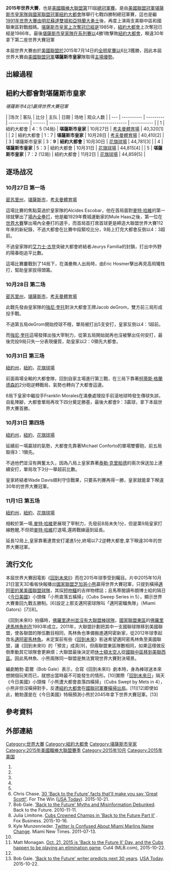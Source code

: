 **2015年世界大賽**，也是[美國職棒大聯盟第](https://zh.wikipedia.org/wiki/美國職棒大聯盟 "wikilink")111屆[總冠軍賽](../Page/世界大賽.md "wikilink")。是由[美國聯盟冠軍](https://zh.wikipedia.org/wiki/美國聯盟 "wikilink")[堪薩斯市皇家隊與](https://zh.wikipedia.org/wiki/堪薩斯市皇家 "wikilink")[國家聯盟冠軍](https://zh.wikipedia.org/wiki/國家聯盟 "wikilink")[紐約大都會](../Page/紐約大都會.md "wikilink")隊舉行七戰四勝制總冠軍賽，這也是繼[1991年世界大賽由](https://zh.wikipedia.org/wiki/1991年世界大賽 "wikilink")[明尼蘇達雙城和](https://zh.wikipedia.org/wiki/明尼蘇達雙城 "wikilink")[亞特蘭大勇士](../Page/亞特蘭大勇士.md "wikilink")後，再度上演兩支美聯中區和國聯東區對戰戲碼。[堪薩斯市皇家上次奪冠已經是](https://zh.wikipedia.org/wiki/堪薩斯市皇家 "wikilink")1985年，[紐約大都會](../Page/紐約大都會.md "wikilink")上次奪冠已經是1986年。最後[堪薩斯市皇家隊在系列賽以](https://zh.wikipedia.org/wiki/堪薩斯市皇家隊 "wikilink")4勝1敗擊敗[紐約大都會](../Page/紐約大都會.md "wikilink")，睽違30年拿下第二座世界大賽冠軍

本屆世界大賽由於[美國聯盟於](https://zh.wikipedia.org/wiki/美國聯盟 "wikilink")2015年7月14日的[全明星賽以](../Page/2015年美國職棒大聯盟全明星賽.md "wikilink")6比3獲勝，因此本屆世界大賽由[美國聯盟冠軍](https://zh.wikipedia.org/wiki/美國聯盟 "wikilink")**堪薩斯市皇家**隊取得[主場優勢](https://zh.wikipedia.org/wiki/主場優勢 "wikilink")。

## 出線過程

## 紐約大都會對堪薩斯市皇家

*堪薩斯市4比1贏得世界大賽冠軍*

| |场次 | 客队         | 比分        | 主队         | 日期     | 场地                                     | 观众人数        |
| --- | ---------- | --------- | ---------- | ------ | -------------------------------------- | ----------- |
| 1   | 紐約大都會      | 4：5 (14局) | **堪薩斯市皇家** | 10月27日 | [考夫曼體育場](../Page/考夫曼體育場.md "wikilink") | 40,320\[1\] |
| 2   | 紐約大都會      | 1：7       | **堪薩斯市皇家** | 10月28日 | [考夫曼體育場](../Page/考夫曼體育場.md "wikilink") | 40,410\[2\] |
| 3   | 堪薩斯市皇家     | 3：**9**   | **紐約大都會**  | 10月30日 | [花旗球場](../Page/花旗球場.md "wikilink")     | 44,781\[3\] |
| 4   | **堪薩斯市皇家** | 5：3       | 紐約大都會      | 10月31日 | [花旗球場](../Page/花旗球場.md "wikilink")     | 44,815\[4\] |
| 5   | **堪薩斯市皇家** | 7：2 (12局) | 紐約大都會      | 11月2日  | [花旗球場](../Page/花旗球場.md "wikilink")     | 44,859\[5\] |

## 逐场战况

### 10月27日 第一场

[密苏里州](https://zh.wikipedia.org/wiki/密苏里州 "wikilink")，[堪薩斯市](https://zh.wikipedia.org/wiki/堪薩斯市 "wikilink")，[考夫曼體育場](../Page/考夫曼體育場.md "wikilink")

這場比賽的焦點莫過於皇家隊的Alcides Escobar，他在首局面對[麥特·哈維](../Page/麥特·哈維.md "wikilink")的第一球就擊出了[場內全壘打](../Page/場內全壘打.md "wikilink")，他是繼1929年費城運動家的Mule Haas之後，第一位在[世界大賽](../Page/世界大賽.md "wikilink")擊出場內全壘打的選手，而首局首打席首球更是締造大聯盟世界大賽112年來的新紀錄，不過大都會在比賽中段緊咬比分，9局上打完大都會反倒以4：3超前。

不過皇家隊的[艾力士·古登](../Page/艾力士·古登.md "wikilink")突破大都會終結者Jeurys Familia的封鎖，打出中外野的陽春砲追平比數。

這場比賽鏖戰到了14局下，在滿壘無人出局時，由Eric Hosmer擊出再見高飛犧牲打，幫助皇家拔得頭籌。

### 10月28日 第二场

[密苏里州](https://zh.wikipedia.org/wiki/密苏里州 "wikilink")，[堪薩斯市](https://zh.wikipedia.org/wiki/堪薩斯市 "wikilink")，[考夫曼體育場](../Page/考夫曼體育場.md "wikilink")

此戰先發由皇家隊的[強尼·奎托](../Page/強尼·奎托.md "wikilink")對決大都會王牌Jacob deGrom，雙方前三局形成投手戰。

不過第五局deGrom開始控球不穩，單局被打出5支安打，皇家反倒以4：1超前。

而[強尼·奎托](../Page/強尼·奎托.md "wikilink")這場發揮出強大宰制力，從第五局開始就再也沒被擊出任何安打，最後完投9局只失一分表現優質，助皇家以2：0領先大都會。

### 10月31日 第三场

[紐約州](https://zh.wikipedia.org/wiki/紐約州 "wikilink")，[紐約](https://zh.wikipedia.org/wiki/紐約 "wikilink")，[花旗球場](../Page/花旗球場.md "wikilink")

前面兩場全輸的大都會隊，回到自家主場進行第三戰，在三局下靠著[柯蒂斯·格蘭德森的](https://zh.wikipedia.org/wiki/柯蒂斯·格蘭德森 "wikilink")2分砲逆轉戰局，氣勢也轉向了大都會這邊。

6局下皇家中繼投手Franklin Morales在滿壘處理投手前滾地球時發生傳球失誤，自亂陣腳，大都會單局再攻下四分奠定勝基，最後大都會9：3贏球，拿下本屆世界大賽首勝。

### 10月31日 第四场

[紐約州](https://zh.wikipedia.org/wiki/紐約州 "wikilink")，[紐約](https://zh.wikipedia.org/wiki/紐約 "wikilink")，[花旗球場](../Page/花旗球場.md "wikilink")

延續前一場贏球的氣勢，大都會先靠著Michael Conforto的單場雙響砲，前五局取得3：1領先。

不過他們並沒有興奮太久，因為八局上皇家靠著[泰勒·克里帕德](../Page/泰勒·克里帕德.md "wikilink")的兩次保送加上連續安打，單局攻下3分一舉超前比數。

皇家終結者Wade Davis順利守住戰果，只要系列賽再得一勝，皇家就能拿下睽違30年的世界大賽冠軍。

### 11月1日 第五场

[紐約州](https://zh.wikipedia.org/wiki/紐約州 "wikilink")，[紐約](https://zh.wikipedia.org/wiki/紐約 "wikilink")，[花旗球場](../Page/花旗球場.md "wikilink")

相較於第一場,[麥特·哈維](../Page/麥特·哈維.md "wikilink")更展現了宰制力，先發前8局未失1分，但是第9局皇家打線甦醒,不但把[麥特·哈維](../Page/麥特·哈維.md "wikilink")打退場,還將戰線逼到延長。

延長12局上,皇家靠著連貫安打灌進5分,終場以7:2逆轉大都會,拿下睽違30年的世界大賽冠軍。

## 流行文化

本屆世界大賽因電影《[回到未來II](../Page/回到未來II.md "wikilink")》而在2015年球季受到矚目。片中2015年10月21日當天3D看板快報播出[國家聯盟](https://zh.wikipedia.org/wiki/國家聯盟 "wikilink")[芝加哥小熊](../Page/芝加哥小熊.md "wikilink")贏得世界大賽冠軍，只提到橫掃[邁阿密的某](https://zh.wikipedia.org/wiki/邁阿密 "wikilink")[美國聯盟球隊](https://zh.wikipedia.org/wiki/美國聯盟 "wikilink")，其採[短吻鱷](../Page/短吻鱷.md "wikilink")的吉祥物標誌；且馬蒂閱讀布朗博士給的隔日《[今日美國](../Page/今日美國.md "wikilink")》小頭條「小熊直落五橫掃」（Cubs Sweep Series in 5），顯示世界大賽重回九戰五勝制。\[6\]設定上那支邁阿密球隊叫「邁阿密鱷魚隊」（Miami Gators）\[7\]\[8\]。

《回到未來II》拍攝時，[佛羅里達州並沒有](https://zh.wikipedia.org/wiki/佛羅里達州 "wikilink")[大聯盟棒球隊](../Page/美國職業棒球大聯盟.md "wikilink")，[國家聯盟東區](../Page/國家聯盟東區.md "wikilink")的[佛羅里達馬林魚則在](https://zh.wikipedia.org/wiki/佛羅里達馬林魚 "wikilink")1993年成立。2011年，大聯盟計劃把其中一支國聯球隊移到美國聯盟，使各聯盟的隊伍數目相同，馬林魚也準備搬進邁阿密新家，從2012年球季起改名[邁阿密馬林魚](../Page/邁阿密馬林魚.md "wikilink")。未定案前有些《[回到未來](../Page/回到未來系列.md "wikilink")》影迷希望邁阿密馬林魚至美國聯盟，讓《回到未來II》的「預言」成真\[9\]，但兩聯盟東區隊數相同，如果這樣做反倒牽動其它球隊會更麻煩；大聯盟最後決定把[休士頓太空人](../Page/休士頓太空人.md "wikilink")從[國聯中區移到](https://zh.wikipedia.org/wiki/國聯中區 "wikilink")[美聯西區](https://zh.wikipedia.org/wiki/美聯西區 "wikilink")。因此馬林魚、小熊兩隊同一聯盟是無法實現世界大賽對決場景。

編劇鮑勃·葛爾（Bob Gale）表示，合寫《回到未來II》劇本時，身為棒球迷本來想開個玩笑而已，就想出當時最不可能發生的情形。\[10\]實際「[回到未來日](https://zh.wikipedia.org/wiki/回到未來II#回到未來日 "wikilink")」隔天《今日美國》小頭條「小熊遭大都會直落四橫掃」（Cubs Swept by Mets in 4），小熊非但沒橫掃對手，反遭[紐約大都會](../Page/紐約大都會.md "wikilink")在[國聯冠軍賽橫掃出局](../Page/2015年國家聯盟冠軍賽.md "wikilink")。\[11\]\[12\]即使如此，鮑勃還是在《今日美國》特稿預測小熊於2045年拿下世界大賽冠軍。\[13\]

## 參考資料

## 外部連結

[Category:世界大賽](https://zh.wikipedia.org/wiki/Category:世界大賽 "wikilink") [Category:紐約大都會](https://zh.wikipedia.org/wiki/Category:紐約大都會 "wikilink") [Category:堪薩斯市皇家](https://zh.wikipedia.org/wiki/Category:堪薩斯市皇家 "wikilink") [Category:2015年美國職棒大聯盟賽季](https://zh.wikipedia.org/wiki/Category:2015年美國職棒大聯盟賽季 "wikilink") [Category:2015年10月](https://zh.wikipedia.org/wiki/Category:2015年10月 "wikilink") [Category:2015年美国](https://zh.wikipedia.org/wiki/Category:2015年美国 "wikilink")

1.
2.
3.
4.
5.
6.  Chris Chase. [30 'Back to the Future' facts that'll make you say 'Great Scott\!'](http://ftw.usatoday.com/2015/10/back-to-the-future-facts-about-trilogy-future-day-eric-stoltz-video-trivia-marty-mcfly-spielberg-zemeckis). For The Win ([USA Today](https://zh.wikipedia.org/wiki/USA_Today "wikilink")). 2015-10-21.
7.  Bob Gale. ['Back to the Future' Myths and Misinformation Debunked](http://www.backtothefuture.com/news-events/latest-news/bttf-myths-and-misinformation-debunked-by-bob-gale). Back to the Future. 2010-11-11.
8.  Julia Limitone. [Cubs Crowned Champs in 'Back to the Future Part II'](http://www.foxbusiness.com/industries/2015/10/16/cubs-crowned-champs-in-back-to-future-part-ii/) . Fox Business. 2015-10-16.
9.  Kyle Munzenrieder. [Twitter Is Confused About Miami Marlins Name Change](http://www.miaminewtimes.com/news/twitter-is-confused-about-miami-marlins-name-change-6557166). Miami New Times. 2011-07-13.
10.
11. Matt Monagan. [Oct. 21, 2015 is 'Back to the Future II' Day, and the Cubs happen to be playing an elimination game](http://m.mlb.com/cutfour/2015/10/21/103699092/). Cut4 (MLB.com), 2015-10-22.
12.
13. Bob Gale. ['Back to the Future' writer predicts next 30 years](http://www.usatoday.com/story/life/movies/2015/10/22/74240982/). [USA Today](https://zh.wikipedia.org/wiki/USA_Today "wikilink"). 2015-10-22.
